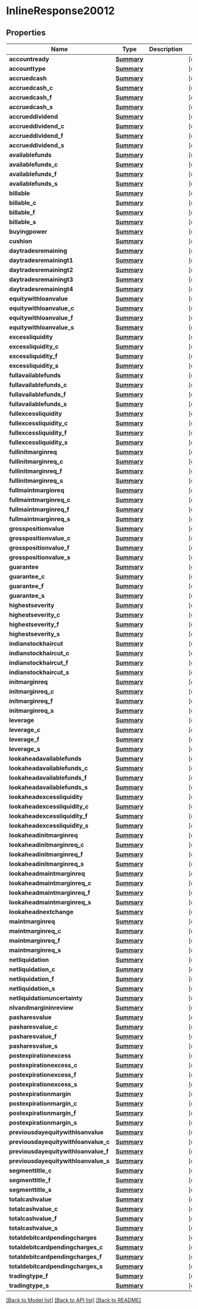 # InlineResponse20012

## Properties
Name | Type | Description | Notes
------------ | ------------- | ------------- | -------------
**accountready** | [**Summary**](Summary.md) |  | [optional] 
**accounttype** | [**Summary**](Summary.md) |  | [optional] 
**accruedcash** | [**Summary**](Summary.md) |  | [optional] 
**accruedcash_c** | [**Summary**](Summary.md) |  | [optional] 
**accruedcash_f** | [**Summary**](Summary.md) |  | [optional] 
**accruedcash_s** | [**Summary**](Summary.md) |  | [optional] 
**accrueddividend** | [**Summary**](Summary.md) |  | [optional] 
**accrueddividend_c** | [**Summary**](Summary.md) |  | [optional] 
**accrueddividend_f** | [**Summary**](Summary.md) |  | [optional] 
**accrueddividend_s** | [**Summary**](Summary.md) |  | [optional] 
**availablefunds** | [**Summary**](Summary.md) |  | [optional] 
**availablefunds_c** | [**Summary**](Summary.md) |  | [optional] 
**availablefunds_f** | [**Summary**](Summary.md) |  | [optional] 
**availablefunds_s** | [**Summary**](Summary.md) |  | [optional] 
**billable** | [**Summary**](Summary.md) |  | [optional] 
**billable_c** | [**Summary**](Summary.md) |  | [optional] 
**billable_f** | [**Summary**](Summary.md) |  | [optional] 
**billable_s** | [**Summary**](Summary.md) |  | [optional] 
**buyingpower** | [**Summary**](Summary.md) |  | [optional] 
**cushion** | [**Summary**](Summary.md) |  | [optional] 
**daytradesremaining** | [**Summary**](Summary.md) |  | [optional] 
**daytradesremainingt1** | [**Summary**](Summary.md) |  | [optional] 
**daytradesremainingt2** | [**Summary**](Summary.md) |  | [optional] 
**daytradesremainingt3** | [**Summary**](Summary.md) |  | [optional] 
**daytradesremainingt4** | [**Summary**](Summary.md) |  | [optional] 
**equitywithloanvalue** | [**Summary**](Summary.md) |  | [optional] 
**equitywithloanvalue_c** | [**Summary**](Summary.md) |  | [optional] 
**equitywithloanvalue_f** | [**Summary**](Summary.md) |  | [optional] 
**equitywithloanvalue_s** | [**Summary**](Summary.md) |  | [optional] 
**excessliquidity** | [**Summary**](Summary.md) |  | [optional] 
**excessliquidity_c** | [**Summary**](Summary.md) |  | [optional] 
**excessliquidity_f** | [**Summary**](Summary.md) |  | [optional] 
**excessliquidity_s** | [**Summary**](Summary.md) |  | [optional] 
**fullavailablefunds** | [**Summary**](Summary.md) |  | [optional] 
**fullavailablefunds_c** | [**Summary**](Summary.md) |  | [optional] 
**fullavailablefunds_f** | [**Summary**](Summary.md) |  | [optional] 
**fullavailablefunds_s** | [**Summary**](Summary.md) |  | [optional] 
**fullexcessliquidity** | [**Summary**](Summary.md) |  | [optional] 
**fullexcessliquidity_c** | [**Summary**](Summary.md) |  | [optional] 
**fullexcessliquidity_f** | [**Summary**](Summary.md) |  | [optional] 
**fullexcessliquidity_s** | [**Summary**](Summary.md) |  | [optional] 
**fullinitmarginreq** | [**Summary**](Summary.md) |  | [optional] 
**fullinitmarginreq_c** | [**Summary**](Summary.md) |  | [optional] 
**fullinitmarginreq_f** | [**Summary**](Summary.md) |  | [optional] 
**fullinitmarginreq_s** | [**Summary**](Summary.md) |  | [optional] 
**fullmaintmarginreq** | [**Summary**](Summary.md) |  | [optional] 
**fullmaintmarginreq_c** | [**Summary**](Summary.md) |  | [optional] 
**fullmaintmarginreq_f** | [**Summary**](Summary.md) |  | [optional] 
**fullmaintmarginreq_s** | [**Summary**](Summary.md) |  | [optional] 
**grosspositionvalue** | [**Summary**](Summary.md) |  | [optional] 
**grosspositionvalue_c** | [**Summary**](Summary.md) |  | [optional] 
**grosspositionvalue_f** | [**Summary**](Summary.md) |  | [optional] 
**grosspositionvalue_s** | [**Summary**](Summary.md) |  | [optional] 
**guarantee** | [**Summary**](Summary.md) |  | [optional] 
**guarantee_c** | [**Summary**](Summary.md) |  | [optional] 
**guarantee_f** | [**Summary**](Summary.md) |  | [optional] 
**guarantee_s** | [**Summary**](Summary.md) |  | [optional] 
**highestseverity** | [**Summary**](Summary.md) |  | [optional] 
**highestseverity_c** | [**Summary**](Summary.md) |  | [optional] 
**highestseverity_f** | [**Summary**](Summary.md) |  | [optional] 
**highestseverity_s** | [**Summary**](Summary.md) |  | [optional] 
**indianstockhaircut** | [**Summary**](Summary.md) |  | [optional] 
**indianstockhaircut_c** | [**Summary**](Summary.md) |  | [optional] 
**indianstockhaircut_f** | [**Summary**](Summary.md) |  | [optional] 
**indianstockhaircut_s** | [**Summary**](Summary.md) |  | [optional] 
**initmarginreq** | [**Summary**](Summary.md) |  | [optional] 
**initmarginreq_c** | [**Summary**](Summary.md) |  | [optional] 
**initmarginreq_f** | [**Summary**](Summary.md) |  | [optional] 
**initmarginreq_s** | [**Summary**](Summary.md) |  | [optional] 
**leverage** | [**Summary**](Summary.md) |  | [optional] 
**leverage_c** | [**Summary**](Summary.md) |  | [optional] 
**leverage_f** | [**Summary**](Summary.md) |  | [optional] 
**leverage_s** | [**Summary**](Summary.md) |  | [optional] 
**lookaheadavailablefunds** | [**Summary**](Summary.md) |  | [optional] 
**lookaheadavailablefunds_c** | [**Summary**](Summary.md) |  | [optional] 
**lookaheadavailablefunds_f** | [**Summary**](Summary.md) |  | [optional] 
**lookaheadavailablefunds_s** | [**Summary**](Summary.md) |  | [optional] 
**lookaheadexcessliquidity** | [**Summary**](Summary.md) |  | [optional] 
**lookaheadexcessliquidity_c** | [**Summary**](Summary.md) |  | [optional] 
**lookaheadexcessliquidity_f** | [**Summary**](Summary.md) |  | [optional] 
**lookaheadexcessliquidity_s** | [**Summary**](Summary.md) |  | [optional] 
**lookaheadinitmarginreq** | [**Summary**](Summary.md) |  | [optional] 
**lookaheadinitmarginreq_c** | [**Summary**](Summary.md) |  | [optional] 
**lookaheadinitmarginreq_f** | [**Summary**](Summary.md) |  | [optional] 
**lookaheadinitmarginreq_s** | [**Summary**](Summary.md) |  | [optional] 
**lookaheadmaintmarginreq** | [**Summary**](Summary.md) |  | [optional] 
**lookaheadmaintmarginreq_c** | [**Summary**](Summary.md) |  | [optional] 
**lookaheadmaintmarginreq_f** | [**Summary**](Summary.md) |  | [optional] 
**lookaheadmaintmarginreq_s** | [**Summary**](Summary.md) |  | [optional] 
**lookaheadnextchange** | [**Summary**](Summary.md) |  | [optional] 
**maintmarginreq** | [**Summary**](Summary.md) |  | [optional] 
**maintmarginreq_c** | [**Summary**](Summary.md) |  | [optional] 
**maintmarginreq_f** | [**Summary**](Summary.md) |  | [optional] 
**maintmarginreq_s** | [**Summary**](Summary.md) |  | [optional] 
**netliquidation** | [**Summary**](Summary.md) |  | [optional] 
**netliquidation_c** | [**Summary**](Summary.md) |  | [optional] 
**netliquidation_f** | [**Summary**](Summary.md) |  | [optional] 
**netliquidation_s** | [**Summary**](Summary.md) |  | [optional] 
**netliquidationuncertainty** | [**Summary**](Summary.md) |  | [optional] 
**nlvandmargininreview** | [**Summary**](Summary.md) |  | [optional] 
**pasharesvalue** | [**Summary**](Summary.md) |  | [optional] 
**pasharesvalue_c** | [**Summary**](Summary.md) |  | [optional] 
**pasharesvalue_f** | [**Summary**](Summary.md) |  | [optional] 
**pasharesvalue_s** | [**Summary**](Summary.md) |  | [optional] 
**postexpirationexcess** | [**Summary**](Summary.md) |  | [optional] 
**postexpirationexcess_c** | [**Summary**](Summary.md) |  | [optional] 
**postexpirationexcess_f** | [**Summary**](Summary.md) |  | [optional] 
**postexpirationexcess_s** | [**Summary**](Summary.md) |  | [optional] 
**postexpirationmargin** | [**Summary**](Summary.md) |  | [optional] 
**postexpirationmargin_c** | [**Summary**](Summary.md) |  | [optional] 
**postexpirationmargin_f** | [**Summary**](Summary.md) |  | [optional] 
**postexpirationmargin_s** | [**Summary**](Summary.md) |  | [optional] 
**previousdayequitywithloanvalue** | [**Summary**](Summary.md) |  | [optional] 
**previousdayequitywithloanvalue_c** | [**Summary**](Summary.md) |  | [optional] 
**previousdayequitywithloanvalue_f** | [**Summary**](Summary.md) |  | [optional] 
**previousdayequitywithloanvalue_s** | [**Summary**](Summary.md) |  | [optional] 
**segmenttitle_c** | [**Summary**](Summary.md) |  | [optional] 
**segmenttitle_f** | [**Summary**](Summary.md) |  | [optional] 
**segmenttitle_s** | [**Summary**](Summary.md) |  | [optional] 
**totalcashvalue** | [**Summary**](Summary.md) |  | [optional] 
**totalcashvalue_c** | [**Summary**](Summary.md) |  | [optional] 
**totalcashvalue_f** | [**Summary**](Summary.md) |  | [optional] 
**totalcashvalue_s** | [**Summary**](Summary.md) |  | [optional] 
**totaldebitcardpendingcharges** | [**Summary**](Summary.md) |  | [optional] 
**totaldebitcardpendingcharges_c** | [**Summary**](Summary.md) |  | [optional] 
**totaldebitcardpendingcharges_f** | [**Summary**](Summary.md) |  | [optional] 
**totaldebitcardpendingcharges_s** | [**Summary**](Summary.md) |  | [optional] 
**tradingtype_f** | [**Summary**](Summary.md) |  | [optional] 
**tradingtype_s** | [**Summary**](Summary.md) |  | [optional] 

[[Back to Model list]](../README.md#documentation-for-models) [[Back to API list]](../README.md#documentation-for-api-endpoints) [[Back to README]](../README.md)


